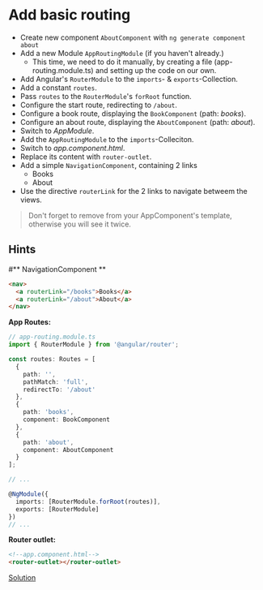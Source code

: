 # Add basic routing
- Create new component `AboutComponent` with `ng generate component about`
- Add a new Module `AppRoutingModule` (if you haven't already.)
    - This time, we need to do it manually, by creating a file (app-routing.module.ts) and setting up the code on our own.
- Add Angular's `RouterModule` to the `imports`- & `exports`-Collection.
- Add a constant `routes`.
- Pass `routes` to the `RouterModule`'s `forRoot` function.
- Configure the start route, redirecting to `/about`.
- Configure a book route, displaying the `BookComponent` (path: _books_).
- Configure an about route, displaying the `AboutComponent` (path: _about_).
- Switch to _AppModule_.
- Add the `AppRoutingModule` to the `imports`-Colleciton.
- Switch to _app.component.html_.
- Replace its content with `router-outlet`.
- Add a simple `NavigationComponent`, containing 2 links
    - Books
    - About
- Use the directive `routerLink` for the 2 links to navigate betweem the views.

> Don't forget to remove <app-book> from your AppComponent's template, otherwise you will see it twice.

## Hints

#** NavigationComponent **
```html
<nav>
  <a routerLink="/books">Books</a>
  <a routerLink="/about">About</a>
</nav>
```

**App Routes:**

```ts
// app-routing.module.ts
import { RouterModule } from '@angular/router';

const routes: Routes = [
  {
    path: '',
    pathMatch: 'full',
    redirectTo: '/about'
  },
  {
    path: 'books',
    component: BookComponent
  },
  {
    path: 'about',
    component: AboutComponent
  }
];

// ...

@NgModule({
  imports: [RouterModule.forRoot(routes)],
  exports: [RouterModule]
})
// ...
```

**Router outlet:**

```html
<!--app.component.html-->
<router-outlet></router-outlet>
```

[Solution](https://github.com/martinakraus/bookmonkey-client/commit/c46ac75534c32e1e6a6757cf896ee02829af6bed)
